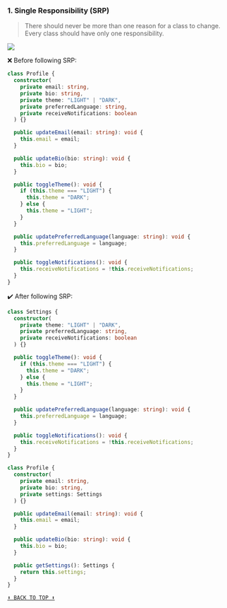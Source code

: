 ### 1. Single Responsibility (SRP)

> There should never be more than one reason for a class to change. Every class should have only one responsibility.

<img src="https://user-images.githubusercontent.com/37804060/153056645-8760ddfa-01f3-4c21-9279-ab6ba669a0fc.jpg"/>

:x: Before following SRP:

```typescript
class Profile {
  constructor(
    private email: string,
    private bio: string,
    private theme: "LIGHT" | "DARK",
    private preferredLanguage: string,
    private receiveNotifications: boolean
  ) {}

  public updateEmail(email: string): void {
    this.email = email;
  }

  public updateBio(bio: string): void {
    this.bio = bio;
  }

  public toggleTheme(): void {
    if (this.theme === "LIGHT") {
      this.theme = "DARK";
    } else {
      this.theme = "LIGHT";
    }
  }

  public updatePreferredLanguage(language: string): void {
    this.preferredLanguage = language;
  }

  public toggleNotifications(): void {
    this.receiveNotifications = !this.receiveNotifications;
  }
}
```

:heavy_check_mark: After following SRP:

```typescript
class Settings {
  constructor(
    private theme: "LIGHT" | "DARK",
    private preferredLanguage: string,
    private receiveNotifications: boolean
  ) {}

  public toggleTheme(): void {
    if (this.theme === "LIGHT") {
      this.theme = "DARK";
    } else {
      this.theme = "LIGHT";
    }
  }

  public updatePreferredLanguage(language: string): void {
    this.preferredLanguage = language;
  }

  public toggleNotifications(): void {
    this.receiveNotifications = !this.receiveNotifications;
  }
}

class Profile {
  constructor(
    private email: string,
    private bio: string,
    private settings: Settings
  ) {}

  public updateEmail(email: string): void {
    this.email = email;
  }

  public updateBio(bio: string): void {
    this.bio = bio;
  }

  public getSettings(): Settings {
    return this.settings;
  }
}
```

[`⬆ BACK TO TOP ⬆`](#table-of-contents)
